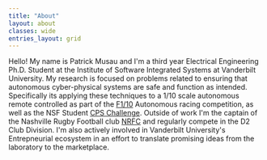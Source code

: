 ```yaml
---
title: "About"
layout: about
classes: wide
entries_layout: grid
---
```



Hello! My name is Patrick Musau and I'm a third year Electrical Engineering Ph.D. Student at the Institute of Software Integrated Systems at Vanderbilt University. My research is focused on problems related to ensuring that autonomous cyber-physical systems are safe and function as intended.  Specifically its applying these techniques to a 1/10 scale autonomous remote controlled as part of the [F1/10](http://f1tenth.org/) Autonomous racing competition, as well as the NSF Student [CPS Challenge](https://cps-vo.org/group/CPSchallenge). Outside of work I'm the captain of the Nashville Rugby Football club [NRFC](https://nashvillerugby.com/) and regularly compete in the D2 Club Division. I'm also actively involved in Vanderbilt University's Entrepneurial ecosystem in an effort to translate promising ideas from the laboratory to the marketplace.  
